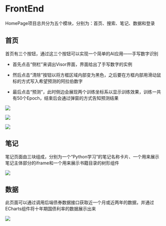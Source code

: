 # FrontEnd

HomePage项目总共分为五个模块，分别为：首页、搜索、笔记、数据和登录

## 首页

首页有三个按钮，通过这三个按钮可以实现一个简单的AI应用——手写数字识别

- 首先点击“侧栏”来调出Visor界面，界面给出了手写数字的实例

- 然后点击“清除”按钮以将方框区域内部变为黑色，之后要在方框内部用滑动鼠标的方式写入希望预测的阿拉伯数字

- 最后点击“预测”，此时侧边会展现两个训练坐标系以显示训练效果，训练一共有50个Epoch，结束后会通过弹窗的方式告知预测结果

![](https://p.ipic.vip/ft6dco.png)

![](https://p.ipic.vip/b2sbiv.png)

![](https://p.ipic.vip/dzjl9i.png)

## 笔记

笔记页面由三块组成，分别为一个“Python学习”的笔记名称卡片、一个用来展示笔记主体部分的iframe和一个用来展示书籍目录的树形组件

![](https://p.ipic.vip/2loszt.png)

## 数据

此页面可以通过调用后端债券数据接口获取近一个月或近两年的数据，并通过ECharts组件将十年期国债利率的数据展示出来

![](https://p.ipic.vip/liq4y4.png)
